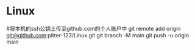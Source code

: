# Linux

#将本机的ssh公钥上传至github.com的个人账户中
git remote add origin git@github.com:pitter-123/Linux.git
git branch -M main
git push -u origin main
